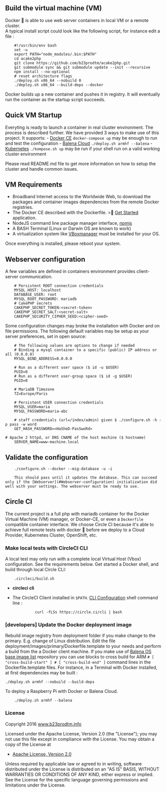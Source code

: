 ## Build the virtual machine (VM)
Docker :whale: is able to use web server containers in local VM or a remote cluster.  
A typical install script could look like the following script, for instance edit a file :

		#!/usr/bin/env bash
		set -u
		export PATH="node_modules/.bin:$PATH"
		cd acake2php
		git clone https://github.com/b23prodtm/acake2php.git
		git submodule sync && git submodule update --init --recursive
		npm install --no-optional
		# reset architecture flags
		./deploy.sh x86_64 --nobuild 0
		./deploy.sh x86_64 --build-deps --docker

Docker builds up a new container and pushes it in registry.
It will eventually run the container as the startup script succeeds.

## Quick VM Startup
Everyting is ready to launch a container in real cluster environment. The process is described further.
We have provided 3 ways to make use of this project. It supports:
	- [Docker CE](https://docs.docker.com/machine/get-started/)
		`docker-compose up` may be enough to run and test the configuration
	- [Balena Cloud](https://www.balena.io/docs/learn/getting-started/raspberrypi3/nodejs/)
		`./deploy.sh armhf --balena`
	- [Kubernetes](https://kubernetes.io//docs/concepts/overview/what-is-kubernetes/)
		`./kompose.sh up` may be run if your shell run on a valid working cluster environment

Please read README.md file to get more information on how to setup the cluster and handle common issues.

## VM Requirements
- Broadband Internet access to the Worldwide Web, to download the packages and container images dependencies from the remote Docker registries.
- The Docker CE described with the Dockerfile. >:whale: [Get Started](https://docs.docker.com/machine/get-started/) application.
- NodeJS command line package manager interface, [npmjs](https://www.npmjs.com/get-npm)
- A BASH Terminal (Linux or Darwin OS are known to work)
- A virtualization system like [VBoxmanager](https://www.virtualbox.org/wiki/Downloads) must be installed for your OS.

Once everything is installed, please reboot your system.

## Webserver configuration
A few variables are defined in containers environment provides client-server communication.

		# Persistent ROOT connection credentials
		MYSQL_HOST: localhost
		DATABASE_USER: root
		MYSQL_ROOT_PASSWORD: mariadb
		# CakePHP secrets
		CAKEPHP_SECRET_TOKEN:<secret-token>
		CAKEPHP_SECRET_SALT:<secret-salt>
		CAKEPHP_SECURITY_CIPHER_SEED:<cipher-seed>

Some configuration changes may broke the installation with Docker and on file permissions. The following default variables may be setup as your server preferences, set in open source:

		# The following values are options to change if needed
		# Binding a mysql container to a specific (public) IP address or all (0.0.0.0)
		MYSQL_BIND_ADDRESS=0.0.0.0

		# Run as a different user space ($ id -u $USER)
		PUID=0
		# Run as a different user-group space ($ id -g $USER)
		PGID=0

		# MariaDB Timezone
		TZ=Europe/Paris

		# Persistent USER connection credentials
		MYSQL_USER=maria
		MYSQL_PASSWORD=maria-abc

		# staff credentials (url=/index/admin) given $ ./configure.sh -h -p pass -w word
		GET_HASH_PASSWORD=<HaSheD-PasSwoRd>

    # Apache 2 httpd, or DNS CNAME of the host machine ($ hostname)
		SERVER_NAME=www-machine.local

## Validate the configuration

		./configure.sh --docker --mig-database -u -i

		This should pass until it updates the database. This can succeed only if the [Webserver](#Webserver-configuration) initialization did well with your settings. The webserver must be ready to use.

## Circle CI
The current project is a full php with mariadb container for the Docker Virtual Machine (VM) manager, or Docker-CE, or even a ```Dockerfile``` compatible container interface. We choose Circle CI because it's able to achieve full remote tests with docker :whale: before we deploy to a Cloud Provider, Kubernetes Cluster, OpenShift, etc.

### Make local tests with CircleCI CLI
A local test may only run with a complete local Virtual Host (Vbox) configuration. See the requirements below.
Get started a Docker shell, and build through local Circle CLI:

		.circleci/build.sh

* **circleci cli**

- The CircleCI Client installed in ```$PATH```. [CLI Configuration](https://circleci.com/docs/2.0/local-cli/#section=configuration) shell command line :

				curl -fLSs https://circle.ci/cli | bash


### [developers] Update the Docker deployment image
Rebuild image registry from deployment folder if you make change to the primary. E.g. change of Linux distribution. Edit the file deployment/images/primary/Dockerfile.template to your needs and perform a build from the a Docker client machine. If you make use of [Balena OS base image list](https://www.balena.io/docs/reference/base-images/base-images-ref/) repository you can use blocks to cross build for ARM ```# [ "cross-build-start" ] # [ "cross-build-end" ]``` command lines in the Dockerfile.template files. For instance, in a Terminal with Docker installed, at first dependencies may be built :

    ./deploy.sh armhf --nobuild --build-deps

To deploy a Raspberry Pi with Docker or Balena Cloud.

		./deploy.sh armhf --balena

### License
   Copyright 2016 www.b23prodtm.info

   Licensed under the Apache License, Version 2.0 (the "License");
   you may not use this file except in compliance with the License.
   You may obtain a copy of the License at

   * [Apache License, Version 2.0](http://www.apache.org/licenses/LICENSE-2.0)

   Unless required by applicable law or agreed to in writing, software
   distributed under the License is distributed on an "AS IS" BASIS,
   WITHOUT WARRANTIES OR CONDITIONS OF ANY KIND, either express or implied.
   See the License for the specific language governing permissions and
   limitations under the License.
